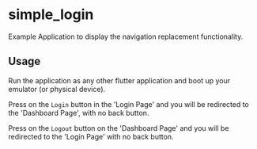 # simple_login

Example Application to display the navigation replacement functionality.

## Usage
Run the application as any other flutter application and boot up your emulator (or physical device).

Press on the `Login` button in the 'Login Page' and you will be redirected to the 'Dashboard Page', with no back button.

Press on the `Logout` button on the 'Dashboard Page' and you will be redirected to the 'Login Page' with no back button.
